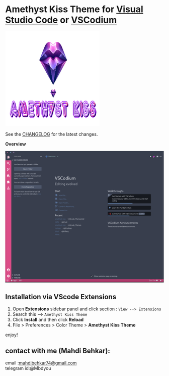 # Amethyst Kiss Theme for [Visual Studio Code](http://code.visualstudio.com) or [VSCodium](https://vscodium.com/)

<img alt="icon" src="https://raw.githubusercontent.com/Behkar/amethyst_kiss_theme/master/images/amethyst-kiss.png" width="300px" height="300">


See the [CHANGELOG](CHANGELOG.md) for the latest changes.

**Overview**


<img alt="overview" src="https://raw.githubusercontent.com/Behkar/amethyst_kiss_theme/master/images/amethyst-kiss-gif.gif" />

## Installation via VScode Extensions

1. Open **Extensions** sidebar panel and click section :  `View --> Extensions`
2. Search this --> `Amethyst Kiss Theme`
3. Click **Install** and then click **Reload**
4. File > Preferences > Color Theme > **Amethyst Kiss Theme**


enjoy!

## contact with me (Mahdi Behkar):
email :mahdibehkar74@gmail.com </br>
telegram id:@Mbdyou

